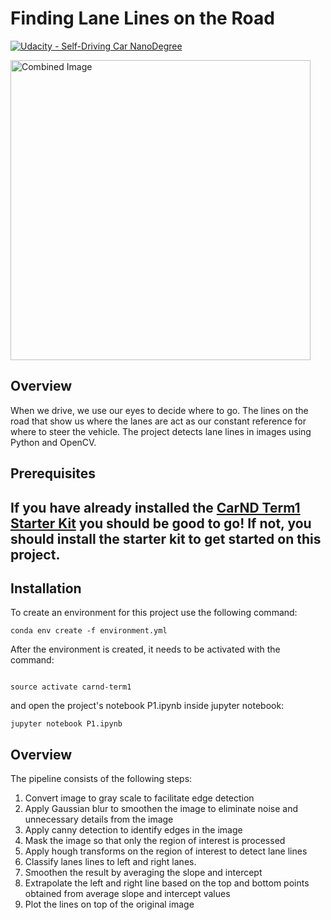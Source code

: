 # **Finding Lane Lines on the Road** 
[![Udacity - Self-Driving Car NanoDegree](https://s3.amazonaws.com/udacity-sdc/github/shield-carnd.svg)](http://www.udacity.com/drive)

<img src="examples/laneLines_thirdPass.jpg" width="480" alt="Combined Image" />

Overview
---

When we drive, we use our eyes to decide where to go. The lines on the road that show us where the lanes are act as our constant reference for where to steer the vehicle. The project detects lane lines in images using Python and OpenCV.

Prerequisites 
---

## If you have already installed the [CarND Term1 Starter Kit](https://github.com/udacity/CarND-Term1-Starter-Kit/blob/master/README.md) you should be good to go!   If not, you should install the starter kit to get started on this project. ##

Installation
---

To create an environment for this project use the following command:
```
conda env create -f environment.yml
```

After the environment is created, it needs to be activated with the command:
```

source activate carnd-term1
```

and open the project's notebook P1.ipynb inside jupyter notebook:
```
jupyter notebook P1.ipynb
```

Overview 
---

The pipeline consists of the following steps: 

1. Convert image to gray scale to facilitate edge detection 
2. Apply Gaussian blur to smoothen the image to eliminate noise and unnecessary details from the image
3. Apply canny detection to identify edges in the image 
4. Mask the image so that only the region of interest is processed   
5. Apply hough transforms on the region of interest to detect lane lines
6. Classify lanes lines to left and right lanes.
7. Smoothen the result by averaging the slope and intercept 
8. Extrapolate the left and right line based on the top and bottom points obtained from average slope and intercept values
9. Plot the lines on top of the original image 
